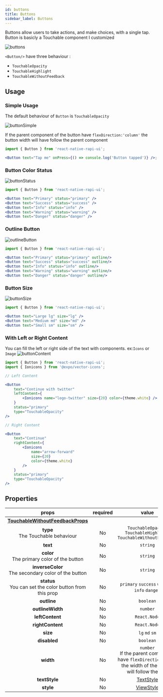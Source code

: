 ```yaml
---
id: buttons
title: Buttons
sidebar_label: Buttons
---
```


Buttons allow users to take actions, and make choices, with a single tap.
Button is basicly a Touchable component I customized

![buttons](/assets/buttons.png)

`<Button/>` have three behaviour :

- `TouchableOpacity`
- `TouchableHighlight`
- `TouchableWithoutFeedback`

## Usage

### Simple Usage

The default behaviour of `Button` is `TouchableOpacity`

![buttonSimple](/assets/buttonSimple.png)

If the parent component of the button have `flexDirection:'column'` the button width will have follow the parent component

```jsx
import { Button } from 'react-native-rapi-ui';

<Button text="Tap me" onPress={() => console.log('Button tapped')} />;
```

### Button Color Status

![buttonStatus](/assets/buttonStatus.png)

```jsx
import { Button } from 'react-native-rapi-ui';

<Button text="Primary" status="primary" />
<Button text="Success" status="success" />
<Button text="Info" status="info" />
<Button text="Warning" status="warning" />
<Button text="Danger" status="danger" />
```

### Outline Button

![outlineButton](/assets/outlineButton.png)

```jsx
import { Button } from 'react-native-rapi-ui';

<Button text="Primary" status="primary" outline/>
<Button text="Success" status="success" outline/>
<Button text="Info" status="info" outline/>
<Button text="Warning" status="warning" outline/>
<Button text="Danger" status="danger" outline/>
```

### Button Size

![buttonSize](/assets/buttonSize.png)

```jsx
import { Button } from 'react-native-rapi-ui';

<Button text="Large lg" size="lg" />
<Button text="Medium md" size="md" />
<Button text="Small sm" size="sm" />

```

### With Left or Right Content

You can fill the left or right side of the text with components. ex:`Icons` or `Image`
![buttonContent](/assets/buttonContent.png)

```jsx
import { Button } from 'react-native-rapi-ui';
import { Ionicons } from '@expo/vector-icons';

// Left Content

<Button
    text="Continue with twitter"
    leftContent={
        <Ionicons name="logo-twitter" size={20} color={theme.white} />
    }
    status="primary"
    type="TouchableOpacity"
/>

// Right Content

<Button
    text="Continue"
    rightContent={
        <Ionicons
            name="arrow-forward"
            size={20}
            color={theme.white}
        />
    }
    status="primary"
    type="TouchableOpacity"
/>
```

## Properties

|                                              props                                               | required |                                                     value                                                     | Default Value      |
| :----------------------------------------------------------------------------------------------: | :------: | :-----------------------------------------------------------------------------------------------------------: | ------------------ |
| **[TouchableWithoutFeedbackProps](https://reactnative.dev/docs/touchablewithoutfeedback#props)** |          |                                                                                                               |                    |
|                              **type** <br/> The Touchable behaviour                              |    No    |                      `TouchableOpacity` `TouchableHighlight` `TouchableWithoutFeedback`                       | `TouchableOpacity` |
|                                             **text**                                             |    No    |                                                   `string`                                                    | `null`             |
|                         **color** <br/> The primary color of the button                          |    No    |                                                   `string`                                                    | #3366FF            |
|                     **inverseColor** <br/> The secondary color of the button                     |    No    |                                                   `string`                                                    | #FFFFFF            |
|                   **status** <br/> You can set the color button from this prop                   |    No    |                                 `primary` `success` `warning` `info` `danger`                                 |                    |
|                                           **outline**                                            |    No    |                                                   `boolean`                                                   | `false`            |
|                                         **outlineWidth**                                         |    No    |                                                   `number`                                                    | 2                  |
|                                         **leftContent**                                          |    No    |                                                 `React.Node`                                                  |                    |
|                                         **rightContent**                                         |    No    |                                                 `React.Node`                                                  |                    |
|                                             **size**                                             |    No    |                                                `lg` `md` `sm`                                                 | `lg`               |
|                                           **disabled**                                           |    No    |                                                   `boolean`                                                   | `false`            |
|                                            **width**                                             |    No    | `number` <br/>If the parent component have `flexDirection:'row'` the width of the button will follow the text |                    |
|                                          **textStyle**                                           |    No    |                          [TextStyle](https://reactnative.dev/docs/text-style-props)                           |                    |
|                                            **style**                                             |    No    |                       [ViewStyle](https://reactnative.dev/docs/view-style-props#props)                        |                    |
